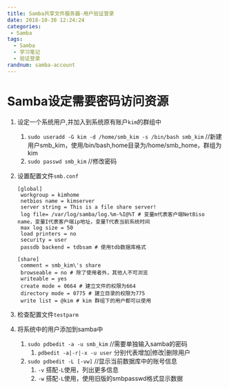 ```yaml
---
title: Samba共享文件服务器-用户验证登录
date: 2018-10-30 12:24:24
categories: 
 - Samba
tags:
  - Samba
  - 学习笔记
  - 验证登录
randnum: samba-account
---
```


# Samba设定需要密码访问资源

1. 设定一个系统用户,并加入到系统原有账户`kim`的群组中

   1. `sudo useradd -G kim -d /home/smb_kim -s /bin/bash smb_kim`  //新建用户smb_kim，使用/bin/bash,home目录为/home/smb_home，群组为kim
   2. `sudo passwd smb_kim` //修改密码
<!--more-->

2. 设置配置文件`smb.conf`

   ```
   [global]
   	workgroup = kimhome
   	netbios name = kimserver
   	server string = This is a file share server!
   	log file= /var/log/samba/log.%m-%I@%T # 变量m代表客户端NetBiso name，变量I代表客户端ip地址，变量T代表当前系统时间
   	max log size = 50
   	load printers = no 
   	security = user
   	passdb backend = tdbsam # 使用tdb数据库格式
   
   [share]
   	comment = smb_kim\'s share 
   	browseable = no # 除了使用者外，其他人不可浏览
   	writeable = yes
   	create mode = 0664 # 建立文件的权限为664
   	directory mode = 0775 # 建立目录的权限为775
   	write list = @kim # kim 群组下的用户都可以使用
   ```

3. 检查配置文件`testparm`

4. 将系统中的用户添加到samba中

   1. `sudo pdbedit -a -u smb_kim` //需要单独输入samba的密码
      1. `pdbedit -a|-r|-x -u user` 分别代表增加|修改|删除用户
   2. `sudo pdbedit -L [-vw]` //显示当前数据库中的账号信息
      1. `-v` 搭配`-L`使用，列出更多信息
      2. `-w` 搭配`-L`使用，使用旧版的smbpasswd格式显示数据

